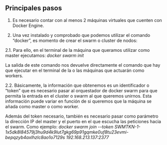 ## Principales pasos

1. Es necesario contar con al menos 2 máquinas virtuales que cuenten con Docker Engine.

2. Una vez instalado y comprobado que podemos utilizar el comando “docker”, es momento de crear el
swarm o cluster de nodos:

2.1. Para ello, en el terminal de la máquina que queramos utilizar como master ejecutamos:
*docker swarm init*

La salida de este comando nos devuelve directamente el comando que hay que ejecutar en el
terminal de la o las máquinas que actuarán como workers. 

2.2. Básicamente, la información que obtenemos es un identificador o “token” que es necesario pasar 
al orquestador de docker swarm para que permita la entrada en el cluster o swarm al que queremos 
unirnos. Esta información puede variar en función de si queremos que la máquina se añada como
master o como worker.

Además del token necesario, también es necesario pasar como parámetro la dirección IP del
master y el puerto en el que escucha las peticiones hacia el swarm. Como ejemplo:
        *docker swarm join --token SWMTKN-1-
        1x5dk8l84579j3hu9d4k9lut7gkg69p91gqmke0uf8tu23evmi-bepqzyb4axlhzlc8ao1o7129s
        192.168.213.137:2377*
